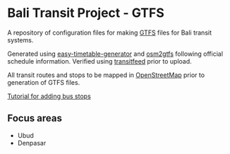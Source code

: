 # Bali Transit Project - GTFS

A repository of configuration files for making [GTFS](https://github.com/google/transit/tree/master/gtfs/spec/en) files for Bali transit systems.

Generated using [easy-timetable-generator](../easy-timetable-generator) and [osm2gtfs](../osm2gtfs) following official schedule information. Verified using [transitfeed](https://github.com/google/transitfeed) prior to upload.

All transit routes and stops to be mapped in [OpenStreetMap](https://openstreetmap.org) prior to generation of GTFS files.

[Tutorial for adding bus stops](https://wiki.openstreetmap.org/wiki/Buses#Adding_a_bus_route_to_OpenStreetMap)

## Focus areas
* Ubud
* Denpasar